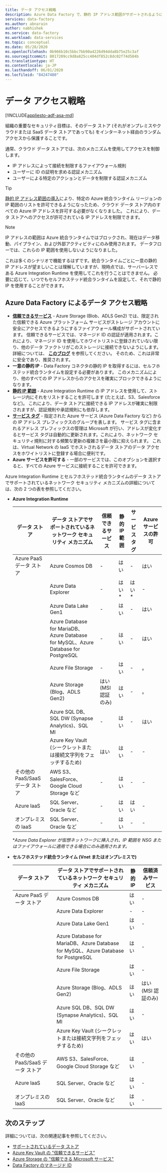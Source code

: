 ```yaml
---
title: データ アクセス戦略
description: Azure Data Factory で、静的 IP アドレス範囲がサポートされるようになりました。
services: data-factory
ms.author: abnarain
author: nabhishek
ms.service: data-factory
ms.workload: data-services
ms.topic: conceptual
ms.date: 05/28/2020
ms.openlocfilehash: 0b966b10c5bbc7bb90a4226d94dda8b75e25c3af
ms.sourcegitcommit: 8017209cc9d8a825cc404df852c8dc02f74d584b
ms.translationtype: HT
ms.contentlocale: ja-JP
ms.lasthandoff: 06/01/2020
ms.locfileid: "84247480"
---
```

# <a name="data-access-strategies"></a>データ アクセス戦略

[!INCLUDE[appliesto-adf-asa-md](includes/appliesto-adf-asa-md.md)]

組織の重要なセキュリティ目標は、そのデータ ストア (それがオンプレミスやクラウドまたは SaaS データ ストアであっても) をインターネット経由のランダム アクセスから保護することです。 

通常、クラウド データ ストアでは、次のメカニズムを使用してアクセスを制御します。
* IP アドレスによって接続を制限するファイアウォール規則
* ユーザーに ID の証明を求める認証メカニズム
* ユーザーによる特定のアクションとデータを制限する認証メカニズム

> [!TIP]
> [静的 IP アドレス範囲の導入](https://docs.microsoft.com/azure/data-factory/azure-integration-runtime-ip-addresses)により、特定の Azure 統合ランタイム リージョンの IP 範囲のリストを許可できるようになったため、クラウド データ ストア内のすべての Azure IP アドレスを許可する必要がなくなりました。 これにより、データ ストアへのアクセスが許可されている IP アドレスを制限できます。

> [!NOTE] 
> IP アドレスの範囲は Azure 統合ランタイムではブロックされ、現在はデータ移動、パイプライン、および外部アクティビティにのみ使用されます。 データフローでは、これらの IP 範囲を使用しないようになりました。 

これは多くのシナリオで機能するはずです。統合ランタイムごとに一意の静的 IP アドレスが望ましいことは理解していますが、現時点では、サーバーレスである Azure Integration Runtime を使用してこれを行うことはできません。 必要に応じて、いつでもセルフホステッド統合ランタイムを設定して、それで静的 IP を使用することができます。 

## <a name="data-access-strategies-through-azure-data-factory"></a>Azure Data Factory によるデータ アクセス戦略

* **[信頼できるサービス](https://docs.microsoft.com/azure/storage/common/storage-network-security#exceptions)** - Azure Storage (Blob、ADLS Gen2) では、限定された信頼できる Azure プラットフォーム サービスがストレージ アカウントに安全にアクセスできるようにするファイアウォール構成がサポートされています。 信頼できるサービスでは、マネージド ID の認証が適用されます。これにより、マネージド ID を使用してホワイトリストに登録されていない限り、他のデータ ファクトリがこのストレージに接続できないようにします。 詳細については、 **[このブログ](https://techcommunity.microsoft.com/t5/azure-data-factory/data-factory-is-now-a-trusted-service-in-azure-storage-and-azure/ba-p/964993)** を参照してください。 そのため、これは非常に安全であり、推奨されます。 
* **一意の静的 IP** - Data Factory コネクタの静的 IP を取得するには、セルフホステッド統合ランタイムを設定する必要があります。 このメカニズムにより、他のすべての IP アドレスからのアクセスを確実にブロックできるようになります。 
* **[静的 IP 範囲](https://docs.microsoft.com/azure/data-factory/azure-integration-runtime-ip-addresses)** - Azure Integration Runtime の IP アドレスを使用して、ストレージ内にそれをリストすることを許可します (たとえば、S3、Salesforce など)。 これにより、データ ストアに接続できる IP アドレスが確実に制限されますが、認証規則や承認規則にも依存します。
* **[サービス タグ](https://docs.microsoft.com/azure/virtual-network/service-tags-overview)** - 指定された Azure サービス (Azure Data Factory など) からの IP アドレス プレフィックスのグループを表します。 サービス タグに含まれるアドレス プレフィックスの管理は Microsoft が行い、アドレスが変化するとサービス タグは自動的に更新されます。これにより、ネットワーク セキュリティ規則に対する頻繁な更新の複雑さを最小限に抑えられます。 これは、Virtual Network の IaaS でホストされるデータ ストアのデータ アクセスをホワイトリストに登録する場合に便利です。
* **Azure サービスを許可する** - 一部のサービスでは、このオプションを選択すると、すべての Azure サービスに接続することを許可できます。 

Azure Integration Runtime とセルフホステッド統合ランタイムのデータ ストアでサポートされているネットワーク セキュリティ メカニズムの詳細については、次の 2 つの表を参照してください。  
* **Azure Integration Runtime**

    | データ ストア                  | データ ストアでサポートされているネットワーク セキュリティ メカニズム         | 信頼できるサービス     | 静的 IP 範囲 | サービス タグ | Azure サービスの許可 |
    |------------------------------|-------------------------------------------------------------|---------------------|-----------------|--------------|----------------------|
    | Azure PaaS データ ストア       | Azure Cosmos DB                                             | -                   | はい             | -            | はい                  |
    |                              | Azure Data Explorer                                         | -                   | はい*            | はい*         | -                    |
    |                              | Azure Data Lake Gen1                                        | -                   | はい             | -            | はい                  |
    |                              | Azure Database for MariaDB、Azure Database for MySQL、Azure Database for PostgreSQL               | -                   | はい             | -            | はい                  |
    |                              | Azure File Storage                                          | -                   | はい             | -            | 。                    |
    |                              | Azure Storage (Blog、ADLS Gen2)                             | はい (MSI 認証のみ) | はい             | -            | 。                    |
    |                              | Azure SQL DB、SQL DW (Synapse Analytics)、SQL Ml          | -                   | はい             | -            | はい                  |
    |                              | Azure Key Vault (シークレットまたは接続文字列をフェッチするため) | はい                 | はい             | -            | -                    |
    | その他の PaaS/SaaS データ ストア | AWS S3、SalesForce、Google Cloud Storage など            | -                   | はい             | -            | -                    |
    | Azure laaS                   | SQL Server、Oracle など                                  | -                   | はい             | はい          | -                    |
    | オンプレミスの laaS              | SQL Server、Oracle など                                  | -                   | はい             | -            | -                    |
    
    **Azure Data Explorer が仮想ネットワークに挿入され、IP 範囲を NSG またはファイアウォールに適用できる場合にのみ適用されます。* 

* **セルフホステッド統合ランタイム (Vnet またはオンプレミスで)**
    
    | データ ストア                  | データ ストアでサポートされているネットワーク セキュリティ メカニズム         | 静的 IP | 信頼済みサービス  |
    |--------------------------------|---------------------------------------------------------------|-----------|---------------------|
    | Azure PaaS データ ストア       | Azure Cosmos DB                                               | はい       | -                   |
    |                                | Azure Data Explorer                                           | -         | -                   |
    |                                | Azure Data Lake Gen1                                          | はい       | -                   |
    |                                | Azure Database for MariaDB、Azure Database for MySQL、Azure Database for PostgreSQL               | はい       | -                   |
    |                                | Azure File Storage                                            | はい       | -                   |
    |                                | Azure Storage (Blog、ADLS Gen2)                             | はい       | はい (MSI 認証のみ) |
    |                                | Azure SQL DB、SQL DW (Synapse Analytics)、SQL Ml          | はい       | -                   |
    |                                | Azure Key Vault (シークレットまたは接続文字列をフェッチするため) | はい       | はい                 |
    | その他の PaaS/SaaS データ ストア | AWS S3、SalesForce、Google Cloud Storage など              | はい       | -                   |
    | Azure laaS                     | SQL Server、Oracle など                                  | はい       | -                   |
    | オンプレミスの laaS              | SQL Server、Oracle など                                  | はい       | -                   |    

## <a name="next-steps"></a>次のステップ

詳細については、次の関連記事を参照してください。
* [サポートされているデータ ストア](https://docs.microsoft.com/azure/data-factory/copy-activity-overview#supported-data-stores-and-formats)
* [Azure Key Vault の "信頼できるサービス"](https://docs.microsoft.com/azure/key-vault/key-vault-overview-vnet-service-endpoints#trusted-services)
* [Azure Storage の "信頼できる Microsoft サービス"](https://docs.microsoft.com/azure/storage/common/storage-network-security#trusted-microsoft-services)
* [Data Factory のマネージド ID](https://docs.microsoft.com/azure/data-factory/data-factory-service-identity)
